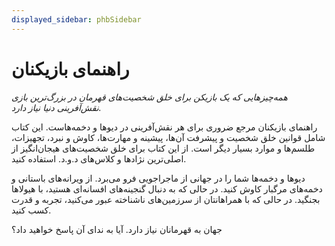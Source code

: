 ```yaml
---
displayed_sidebar: phbSidebar
---
```

# راهنمای بازیکنان
*همه‌چیزهایی که یک بازیکن برای خلق شخصیت‌های قهرمان در بزرگ‌ترین بازی نقش‌آفرینی دنیا نیاز دارد.*

راهنمای بازیکنان مرجع ضروری برای هر نقش‌آفرینی در دیوها و دخمه‌هاست. این کتاب شامل قوانین خلق شخصیت و پیشرفت آن‌ها، پیشینه و مهارت‌ها، کاوش و نبرد، تجهیزات، طلسم‌ها و موارد بسیار دیگر است. از این کتاب برای خلق شخصیت‌های هیجان‌انگیز از اصلی‌ترین نژادها و کلاس‌های د.و.د. استفاده کنید.

دیوها و دخمه‌ها شما را در جهانی از ماجراجویی فرو می‌برد. از ویرانه‌های باستانی و دخمه‌های مرگبار کاوش کنید. در حالی که به دنبال گنجینه‌های افسانه‌ای هستید، با هیولاها بجنگید. در حالی که با همراهانتان از سرزمین‌های ناشناخته عبور می‌کنید، تجربه و قدرت کسب کنید.

جهان به قهرمانان نیاز دارد. آیا به ندای آن پاسخ خواهید داد؟
